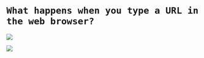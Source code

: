 # `What happens when you type a URL in the web browser?`



![](https://res.cloudinary.com/practicaldev/image/fetch/s--ni4eXaXM--/c_imagga_scale,f_auto,fl_progressive,h_900,q_auto,w_1600/https://dev-to-uploads.s3.amazonaws.com/i/tdh7cegujnmooj33clf4.jpg)





![](http://i.imgur.com/i9ivkdo.png)
